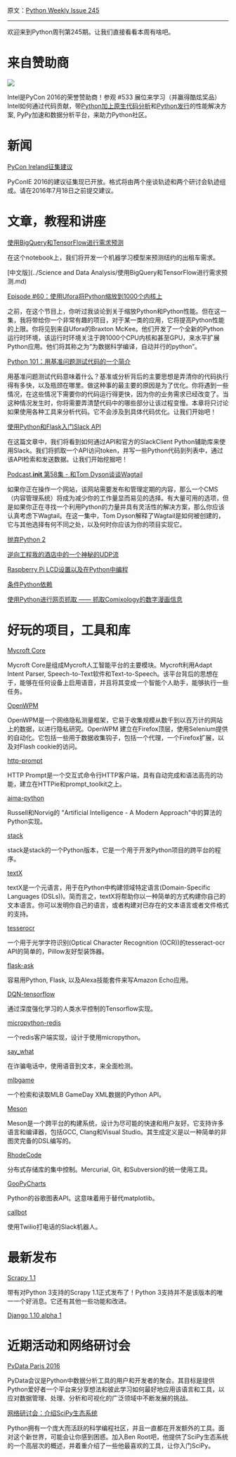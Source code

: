 原文：[Python Weekly Issue 245](http://us2.campaign-archive2.com/?u=e2e180baf855ac797ef407fc7&id=bb4672538f&e=148158c7b4)

---

欢迎来到Python周刊第245期。让我们直接看看本周有啥吧。

# 来自赞助商

[![](https://gallery.mailchimp.com/e2e180baf855ac797ef407fc7/images/711a53fa-d9a3-4b1d-897c-853ccb078c96.png)](https://software.intel.com/en-us/intel-sdp-home)

Intel是PyCon 2016的荣誉赞助商！参观 #533 展位来学习（并赢得酷炫奖品）Intel如何通过代码贡献，带[Python加上原生代码分析](https://software.intel.com/en-us/python-profiling)和[Python发行](https://software.intel.com/en-us/python-distribution)的性能解决方案, PyPy加速和数据分析平台，来助力Python社区。


# 新闻

[PyCon Ireland征集建议](https://python.ie/pycon-2016/call-proposals/)

PyConIE 2016的建议征集现已开放。格式将由两个座谈轨迹和两个研讨会轨迹组成。请在2016年7月18日之前提交建议。


# 文章，教程和讲座

[使用BigQuery和TensorFlow进行需求预测](http://nbviewer.jupyter.org/github/GoogleCloudPlatform/training-data-analyst/blob/blog_20160513/CPB100/lab4a/demandforecast.ipynb)

在这个notebook上，我们将开发一个机器学习模型来预测纽约的出租车需求。

[中文版](../Science and Data Analysis/使用BigQuery和TensorFlow进行需求预测.md)

[Episode #60：使用Ufora将Python缩放到1000个内核上](https://talkpython.fm/episodes/show/60/scaling-python-to-1000-s-of-cores-with-ufora)

之前，在这个节目上，你听过我谈论到关于缩放Python和Python性能。但在这一集，我将带给你一个非常有趣的项目，对于某一类的应用，它将提高Python性能的上限。你将见到来自Ufora的Braxton McKee。他们开发了一个全新的Python运行时环境，该运行时环境关注于跨1000个CPU内核和甚至GPU，来水平扩展Python应用。他们将其称之为“为数据科学编译，自动并行的python”。

[Python 101：用基准问题测试代码的一个简介](http://www.blog.pythonlibrary.org/2016/05/24/python-101-an-intro-to-benchmarking-your-code/)

用基准问题测试代码意味着什么？基准或分析背后的主要思想是弄清你的代码执行得有多快，以及瓶颈在哪里。做这种事的最主要的原因是为了优化。你将遇到一些情况，在这些情况下需要你的代码运行得更快，因为你的业务需求已经改变了。当这种情况发生时，你将需要弄清楚代码中的哪些部分让该过程变慢。本章将只讨论如果使用各种工具来分析代码。它不会涉及到具体代码优化。让我们开始吧！

[使用Python和Flask入门Slack API](https://realpython.com/blog/python/getting-started-with-the-slack-api-using-python-and-flask)

在这篇文章中，我们将看到如何通过API和官方的SlackClient Python辅助库来使用Slack。我们将抓取一个API访问token，并写一些Python代码到列表中，通过该API检索和发送数据。让我们开始挖掘吧！

[Podcast.__init__ 第58集 - 和Tom Dyson谈谈Wagtail](http://pythonpodcast.com/tom-dyson-wagtail.html)

如果你正在操作一个网站，该网站需要发布和管理定期的内容，那么一个CMS（内容管理系统）将成为减少你的工作量显而易见的选择。有大量可用的选项，但是如果你正在寻找一个利用Python的力量并具有灵活性的解决方案，那么你应该认真考虑下Wagtail。在这一集中，Tom Dyson解释了Wagtail是如何被创建的，它与其他选择有何不同之处，以及何时你应该为你的项目实现它。

[抛弃Python 2](https://asmeurer.github.io/blog/posts/moving-away-from-python-2/) 

[逆向工程我的酒店中的一个神秘的UDP流](http://wiki.gkbrk.com/Hotel_Music.html)

[Raspberry Pi LCD设置以及在Python中编程](https://www.youtube.com/watch?v=zC3i3CbKZfw)

[条件Python依赖](https://hynek.me/articles/conditional-python-dependencies/) 

[使用Python进行网页抓取 —— 抓取Comixology的数字漫画信息](http://felipegalvao.com.br/blog/2016/05/24/web-scraping-with-python-scraping-digital-comics-information-from-comixology/)


# 好玩的项目，工具和库

[Mycroft Core](https://github.com/MycroftAI/mycroft-core)

Mycroft Core是组成Mycroft人工智能平台的主要模块。Mycroft利用Adapt Intent Parser, Speech-to-Text软件和Text-to-Speech。该平台背后的思想在于，能够在任何设备上启用语音，并且将其变成一个智能个人助手，能够执行一些任务。

[OpenWPM](https://github.com/citp/OpenWPM)

OpenWPM是一个网络隐私测量框架，它易于收集规模从数千到以百万计的网站上的数据，以进行隐私研究。OpenWPM 建立在Firefox顶层，使用Selenium提供的自动化。它包括一些用于数据收集钩子，包括一个代理，一个Firefox扩展，以及对Flash cookie的访问。

[http-prompt](https://github.com/eliangcs/http-prompt)

HTTP Prompt是一个交互式命令行HTTP客户端，具有自动完成和语法高亮的功能，建立在HTTPie和prompt_toolkit之上。

[aima-python](https://github.com/aimacode/aima-python)

Russell和Norvig的 "Artificial Intelligence - A Modern Approach"中的算法的Python实现。

[stack](https://github.com/RyanKung/stack) 

stack是stack的一个Python版本，它是一个用于开发Python项目的跨平台的程序。

[textX](https://github.com/igordejanovic/textX) 

textX是一个元语言，用于在Python中构建领域特定语言(Domain-Specific Languages (DSLs))。简而言之，textX将帮助你以一种简单的方式构建你自己的文本语言。你可以发明你自己的语言，或者构建对已存在的文本语言或者文件格式的支持。

[tesserocr](https://github.com/sirfz/tesserocr)

一个用于光学字符识别(Optical Character Recognition (OCR))的tesseract-ocr API的简单的，Pillow友好型装饰器。

[flask-ask](https://github.com/johnwheeler/flask-ask)

容易用Python, Flask, 以及Alexa技能套件来写Amazon Echo应用。

[DQN-tensorflow](https://github.com/devsisters/DQN-tensorflow)

通过深度强化学习的人类水平控制的Tensorflow实现。

[micropython-redis](https://github.com/dwighthubbard/micropython-redis)

一个redis客户端实现，设计于使用micropython。

[say_what](https://github.com/joshnewlan/say_what)

在诈骗电话中，使用语音到文本，来全面检测。

[mlbgame](https://github.com/zachpanz88/mlbgame)

一个检索和读取MLB GameDay XML数据的Python API。

[Meson](https://github.com/mesonbuild/meson/)

Meson是一个跨平台的构建系统，设计为尽可能的快速和用户友好。它支持许多语言和编译器，包括GCC, Clang和Visual Studio。其生成定义是以一种简单的非图灵完备的DSL编写的。

[RhodeCode](https://rhodecode.com/download/community) 

分布式存储库的集中控制。Mercurial, Git, 和Subversion的统一使用工具。

[GooPyCharts](https://github.com/Dfenestrator/GooPyCharts)

Python的谷歌图表API。这意味着用于替代matplotlib。

[callbot](https://github.com/makaimc/callbot)

使用Twilio打电话的Slack机器人。


# 最新发布

[Scrapy 1.1](https://blog.scrapinghub.com/2016/05/25/data-extraction-with-scrapy-and-python-3/)
 
带有对Python 3支持的Scrapy 1.1正式发布了！Python 3支持并不是该版本的唯一一个好消息。它还有其他一些功能和改进。

[Django 1.10 alpha 1](https://www.djangoproject.com/weblog/2016/may/20/django-110-alpha-1-released/)


# 近期活动和网络研讨会

[PyData Paris 2016](http://pydata.org/paris2016/)

PyData会议是Python中数据分析工具的用户和开发者的聚会。其目标是提供Python爱好者一个平台来分享想法和彼此学习如何最好地应用该语言和工具，以应对数据管理、处理、分析和可视化的广泛领域中不断发展的挑战。

[网络研讨会：介绍SciPy生态系统](http://www.oreilly.com/pub/e/3714)

Python拥有一个庞大而活跃的科学编程社区，并且一直都在开发额外的工具。面对这个新世界，可能会让你感到困惑。加入Ben Root吧，他提供了SciPy生态系统的一个高层次的概述，并着重介绍了一些他最喜欢的工具，让你入门SciPy。